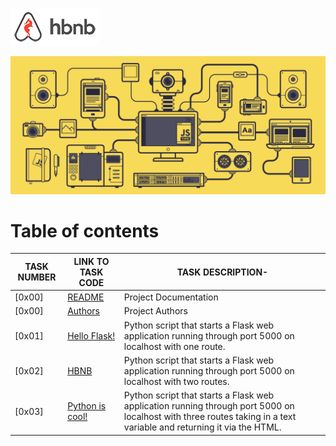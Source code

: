 ![AirBnB](../web_static/images/logo.png)

![AirBnB](./assets/1_L_QoAG863l8QvqxpNyBiqw.gif)

# Table of contents

TASK NUMBER | LINK TO TASK CODE | TASK DESCRIPTION-
----- | ------ | ----------
[0x00] | [README](./README.md) | Project Documentation
[0x00] | [Authors](./AUTHORS) | Project Authors
[0x01] | [Hello Flask!](./0-hello_route.py) | Python script that starts a Flask web application running through port 5000 on localhost with one route.
[0x02] | [HBNB](./1-hbnb_route.py) | Python script that starts a Flask web application running through port 5000 on localhost with two routes.
[0x03] | [Python is cool!](./1-hbnb_route.py) | Python script that starts a Flask web application running through port 5000 on localhost with three routes taking in a text variable and returning it via  the HTML.
